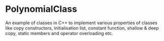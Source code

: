 # PolynomialClass
An example of classes in C++ to implement various properties of classes like copy constructors, initialisation list, constant function, shallow &amp; deep copy, static members and operator overloading etc.
